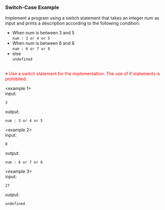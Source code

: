 ### Switch-Case Example

Implement a program using a switch statement that takes an integer num as input and prints a description according to the following condition:

- When num is between 3 and 5  
```num : 3 or 4 or 5```
- When num is between 6 and 8  
```num : 6 or 7 or 8```
- else  
```undefined```

<br>
<span style="color: #f00">
※ Use a switch statement for the implementation. The use of if statements is prohibited.
</span>


&lt;example 1&gt;  
input:
```
3
```

output:
```
num : 3 or 4 or 5
```


&lt;example 2&gt;  
input:
```
8
```

output:
```
num : 6 or 7 or 8
```


&lt;example 3&gt;  
input:
```
27
```

output:
```
undefined
```